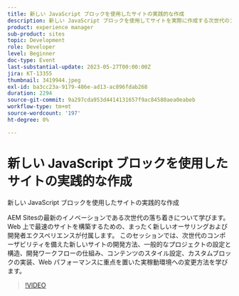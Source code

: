 ```yaml
---
title: 新しい JavaScript ブロックを使用したサイトの実践的な作成
description: 新しい JavaScript ブロックを使用してサイトを実際に作成する次世代のコンポーザビリティ、AEM Sitesの最新の革新について学びます。 Web 上で最速のサイトを構築するための、まったく新しいオーサリングおよび開発者エクスペリエンスが付属します。 このセッションでは、次世代のコンポーザビリティを備えた新しいサイトの開発方法、一般的なプロジェクトの設定と構造、開発ワークフローの仕組み、コンテンツのスタイル設定、カスタムブロックの実装、Web パフォーマンスに重点を置いた実稼動環境への変更方法を学びます。
product: experience manager
sub-product: sites
topic: Development
role: Developer
level: Beginner
doc-type: Event
last-substantial-update: 2023-05-27T00:00:00Z
jira: KT-13355
thumbnail: 3419944.jpeg
exl-id: ba3cc23a-9179-486e-ad13-ac896fdab268
duration: 2294
source-git-commit: 9a297cda953d4414131657f9ac84580aea0eabeb
workflow-type: tm+mt
source-wordcount: '197'
ht-degree: 0%

---
```


# 新しい JavaScript ブロックを使用したサイトの実践的な作成

新しい JavaScript ブロックを使用したサイトの実践的な作成

AEM Sitesの最新のイノベーションである次世代の落ち着きについて学びます。 Web 上で最速のサイトを構築するための、まったく新しいオーサリングおよび開発者エクスペリエンスが付属します。 このセッションでは、次世代のコンポーザビリティを備えた新しいサイトの開発方法、一般的なプロジェクトの設定と構造、開発ワークフローの仕組み、コンテンツのスタイル設定、カスタムブロックの実装、Web パフォーマンスに重点を置いた実稼動環境への変更方法を学びます。

>[!VIDEO](https://video.tv.adobe.com/v/3419944/?learn=on)
